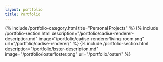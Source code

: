 ```yaml
---
layout: portfolio
title: Portfolio
---
```


{% include /portfolio-category.html title="Personal Projects" %}
{% include /portfolio-section.html 
    description="/portfolio/cadise-renderer-description.md"
    image="/portfolio/cadise-renderer/living-room.png"
    url="/portfolio/cadise-renderer/"
%}
{% include /portfolio-section.html 
    description="/portfolio/loster-description.md"
    image="/portfolio/loster/loster.png"
    url="/portfolio/loster/"
%}